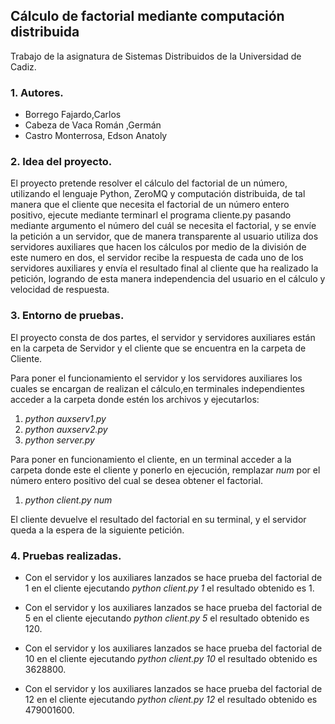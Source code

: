 ## Cálculo de factorial mediante computación distribuida

Trabajo de la asignatura de Sistemas Distribuidos de la Universidad de Cadiz.


### 1. Autores.

* Borrego Fajardo,Carlos
* Cabeza de Vaca Román ,Germán
* Castro Monterrosa, Edson Anatoly


### 2. Idea del proyecto.

El proyecto pretende resolver el cálculo del factorial de un número, utilizando el lenguaje Python, ZeroMQ y computación distribuida, de tal manera que el cliente que necesita el factorial de un número entero positivo, ejecute mediante terminarl el programa cliente.py pasando mediante argumento el número del cuál se necesita el factorial, y se envíe la petición a un servidor, que de manera transparente al usuario utiliza dos servidores auxiliares que hacen los cálculos por medio de la división de este numero en dos, el servidor recibe la respuesta de cada uno de los servidores auxiliares y envía el resultado final al cliente que ha realizado la petición, logrando de esta manera independencia del usuario en el cálculo y velocidad de respuesta.

### 3. Entorno de pruebas.

El proyecto consta de dos partes, el servidor y servidores auxiliares están en la carpeta de Servidor y el cliente que se encuentra en la carpeta de Cliente.

Para poner el funcionamiento el servidor y los servidores auxiliares los cuales se encargan de realizan el cálculo,en terminales independientes acceder a la carpeta donde estén los archivos y ejecutarlos:

1. *python auxserv1.py*
2. *python auxserv2.py*
3. *python server.py*

Para poner en funcionamiento el cliente, en un terminal acceder a la carpeta donde este el cliente y ponerlo en  ejecución, remplazar *num* por el número entero positivo del cual se desea obtener el factorial.

1. *python client.py num*

El cliente devuelve el resultado del factorial en su terminal, y el servidor queda a la espera de la siguiente petición.

### 4. Pruebas realizadas.

* Con el servidor y los auxiliares lanzados se hace prueba del factorial de 1 en el cliente ejecutando *python client.py 1* el resultado obtenido es 1.

* Con el servidor y los auxiliares lanzados se hace prueba del factorial de 5 en el cliente ejecutando *python client.py 5* el resultado obtenido es 120.

* Con el servidor y los auxiliares lanzados se hace prueba del factorial de 10 en el cliente ejecutando *python client.py 10* el resultado obtenido es 3628800.
  
* Con el servidor y los auxiliares lanzados se hace prueba del factorial de 12 en el cliente ejecutando *python client.py 12* el resultado obtenido es 479001600.
